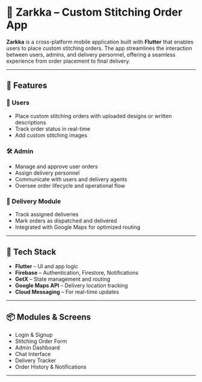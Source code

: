 # 🧵 Zarkka – Custom Stitching Order App

**Zarkka** is a cross-platform mobile application built with **Flutter** that enables users to place custom stitching orders. The app streamlines the interaction between users, admins, and delivery personnel, offering a seamless experience from order placement to final delivery.

---

## 🚀 Features

### 👗 Users
- Place custom stitching orders with uploaded designs or written descriptions
- Track order status in real-time
- Add custom stitching images

### 🛠️ Admin
- Manage and approve user orders
- Assign delivery personnel
- Communicate with users and delivery agents
- Oversee order lifecycle and operational flow

### 🚚 Delivery Module
- Track assigned deliveries
- Mark orders as dispatched and delivered
- Integrated with Google Maps for optimized routing

---

## 🧰 Tech Stack

- **Flutter** – UI and app logic
- **Firebase** – Authentication, Firestore, Notifications
- **GetX** – State management and routing
- **Google Maps API** – Delivery location tracking
- **Cloud Messaging** – For real-time updates

---

## 📦 Modules & Screens

- Login & Signup
- Stitching Order Form
- Admin Dashboard
- Chat Interface
- Delivery Tracker
- Order History & Notifications

---

